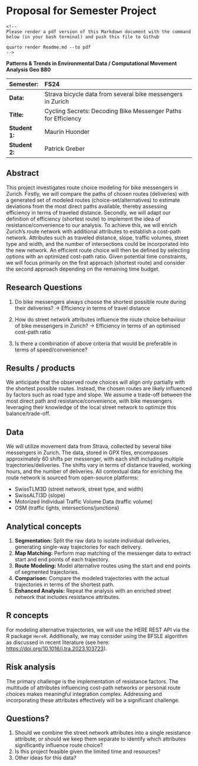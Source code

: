 # Proposal for Semester Project

```{=html}
<!-- 
Please render a pdf version of this Markdown document with the command below (in your bash terminal) and push this file to Github

quarto render Readme.md --to pdf
-->
```
**Patterns & Trends in Environmental Data / Computational Movement Analysis Geo 880**

| Semester:      | FS24                                                          |
|:-----------------------|:-----------------------------------------------|
| **Data:**      | Strava bicycle data from several bike messengers in Zurich    |
| **Title:**     | Cycling Secrets: Decoding Bike Messenger Paths for Efficiency |
| **Student 1:** | Maurin Huonder                                                |
| **Student 2:** | Patrick Greber                                                |

## Abstract

This project investigates route choice modeling for bike messengers in Zurich. Firstly, we will compare the paths of chosen routes (deliveries) with a generated set of modeled routes (choice-set/alternatives) to estimate deviations from the most direct paths available, thereby assessing efficiency in terms of traveled distance. Secondly, we will adapt our definition of efficiency (shortest route) to implement the idea of resistance/convenience to our analysis. To achieve this, we will enrich Zurich’s route network with additional attributes to establish a cost-path network. Attributes such as traveled distance, slope, traffic volumes, street type and width, and the number of intersections could be incorporated into the new network. An efficient route choice will then be defined by selecting options with an optimized cost-path ratio. Given potential time constraints, we will focus primarily on the first approach (shortest route) and consider the second approach depending on the remaining time budget.

## Research Questions

1.  Do bike messengers always choose the shortest possible route during their deliveries? -\> Efficiency in terms of travel distance

2.  How do street network attributes influence the route choice behaviour of bike messengers in Zurich? -\> Efficiency in terms of an optimised cost-path ratio

3.  Is there a combination of above criteria that would be preferable in terms of speed/convenience?

## Results / products

We anticipate that the observed route choices will align only partially with the shortest possible routes. Instead, the chosen routes are likely influenced by factors such as road type and slope. We assume a trade-off between the most direct path and resistance/convenience, with bike messengers leveraging their knowledge of the local street network to optimize this balance/trade-off.

## Data

We will utilize movement data from Strava, collected by several bike messengers in Zurich. The data, stored in GPX files, encompasses approximately 60 shifts per messenger, with each shift including multiple trajectories/deliveries. The shifts vary in terms of distance traveled, working hours, and the number of deliveries. All contextual data for enriching the route network is sourced from open-source platforms:

-   SwissTLM3D (street network, street type, and width)
-   SwissALTI3D (slope)
-   Motorized Individual Traffic Volume Data (traffic volume)
-   OSM (traffic lights, intersections/junctions)

## Analytical concepts

1.  **Segmentation:** Split the raw data to isolate individual deliveries, generating single-way trajectories for each delivery.
2.  **Map Matching:** Perform map matching of the messenger data to extract start and end points of each trajectory.
3.  **Route Modeling:** Model alternative routes using the start and end points of segmented trajectories.
4.  **Comparison:** Compare the modeled trajectories with the actual trajectories in terms of the shortest path.
5.  **Enhanced Analysis:** Repeat the analysis with an enriched street network that includes resistance attributes.

## R concepts

For modeling alternative trajectories, we will use the HERE REST API via the R package `HereR`. Additionally, we may consider using the BFSLE algorithm as discussed in recent literature (see here: <https://doi.org/10.1016/j.tra.2023.103723>).

## Risk analysis

The primary challenge is the implementation of resistance factors. The multitude of attributes influencing cost-path networks or personal route choices makes meaningful integration complex. Addressing and incorporating these attributes effectively will be a significant challenge.

## Questions?

1.  Should we combine the street network attributes into a single resistance attribute, or should we keep them separate to identify which attributes significantly influence route choice?
2.  Is this project feasible given the limited time and resources?
3.  Other ideas for this data?
